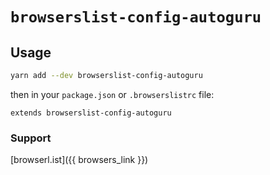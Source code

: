 # `browserslist-config-autoguru`

## Usage

```sh
yarn add --dev browserslist-config-autoguru
```

then in your `package.json` or `.browserslistrc` file:

```
extends browserslist-config-autoguru
```

### Support

[browserl.ist]({{ browsers_link }})
